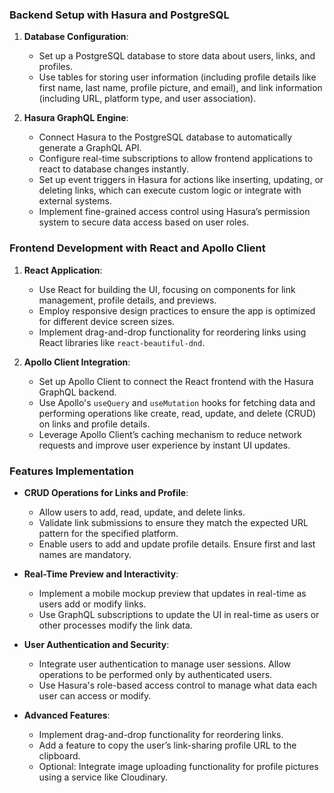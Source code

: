 ### Backend Setup with Hasura and PostgreSQL

1. **Database Configuration**:

   - Set up a PostgreSQL database to store data about users, links, and profiles.
   - Use tables for storing user information (including profile details like first name, last name, profile picture, and email), and link information (including URL, platform type, and user association).

2. **Hasura GraphQL Engine**:
   - Connect Hasura to the PostgreSQL database to automatically generate a GraphQL API.
   - Configure real-time subscriptions to allow frontend applications to react to database changes instantly.
   - Set up event triggers in Hasura for actions like inserting, updating, or deleting links, which can execute custom logic or integrate with external systems.
   - Implement fine-grained access control using Hasura’s permission system to secure data access based on user roles.

### Frontend Development with React and Apollo Client

1. **React Application**:

   - Use React for building the UI, focusing on components for link management, profile details, and previews.
   - Employ responsive design practices to ensure the app is optimized for different device screen sizes.
   - Implement drag-and-drop functionality for reordering links using React libraries like `react-beautiful-dnd`.

2. **Apollo Client Integration**:
   - Set up Apollo Client to connect the React frontend with the Hasura GraphQL backend.
   - Use Apollo's `useQuery` and `useMutation` hooks for fetching data and performing operations like create, read, update, and delete (CRUD) on links and profile details.
   - Leverage Apollo Client’s caching mechanism to reduce network requests and improve user experience by instant UI updates.

### Features Implementation

- **CRUD Operations for Links and Profile**:

  - Allow users to add, read, update, and delete links.
  - Validate link submissions to ensure they match the expected URL pattern for the specified platform.
  - Enable users to add and update profile details. Ensure first and last names are mandatory.

- **Real-Time Preview and Interactivity**:

  - Implement a mobile mockup preview that updates in real-time as users add or modify links.
  - Use GraphQL subscriptions to update the UI in real-time as users or other processes modify the link data.

- **User Authentication and Security**:

  - Integrate user authentication to manage user sessions. Allow operations to be performed only by authenticated users.
  - Use Hasura's role-based access control to manage what data each user can access or modify.

- **Advanced Features**:
  - Implement drag-and-drop functionality for reordering links.
  - Add a feature to copy the user’s link-sharing profile URL to the clipboard.
  - Optional: Integrate image uploading functionality for profile pictures using a service like Cloudinary.
